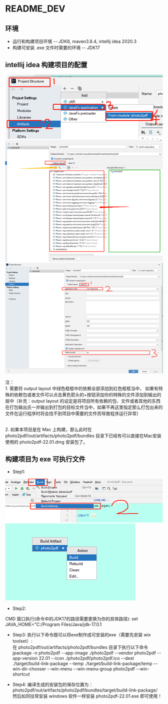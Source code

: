 # README_DEV

## 环境
* 运行和构建项目环境 -- JDK8, maven3.8.4, intellij idea 2020.3
* 构建可安装 .exe 文件时需要的环境 -- JDK17

## intellij idea 构建项目的配置
![avatar](asset/markdown/artifact-structure.png)
![avatar](asset/markdown/add-dependency.png)
![avatar](asset/markdown/artifact-main-class.png)

注：
<br>1. 需要将 output layout 中绿色框框中的依赖全部添加到红色框框当中， 如果有特殊的依赖包或者文件可以点击黄色箭头的+按钮添加你的特殊的文件添加到输出的层中（补充：output layout
的设定是将项目所有依赖的包、文件或者其他的东西在打包输出氏一并输出到打包的目标文件当中，如果不再这里指定那么打包出来的文件在运行程序时将会找不到项目中需要的文件而导致程序运行异常）

<br>2. 如果本项目是在 Mac 上构建，那么此时在 photo2pdf/out/artifacts/photo2pdf/bundles 目录下已经有可以直接在Mac安装使用的 photo2pdf-22.01.dmg 安装包了。


## 构建项目为 exe 可执行文件
* Step1:

![avatar](asset/markdown/build-step-1.png)
![avatar](asset/markdown/build-step-2.png)

* Step2:

CMD 窗口执行(命令中的JDK17的路径需要更换为你的具体路径):
set JAVA_HOME="C:/Program Files/Java/jdk-17.0.1


* Step3:
执行以下命令既可以将exe制作成可安装的exe（需要先安装 wix toolset）: <br>
在 photo2pdf/out/artifacts/photo2pdf/bundles 目录下执行以下命令 <br>
jpackage -n photo2pdf --app-image ./photo2pdf --vendor photo2pdf --app-version 22.01 --icon ./photo2pdf/photo2pdf.ico --dest ./target/build-link-package --temp ./target/build-link-package/temp --win-dir-chooser --win-menu --win-menu-group photo2pdf --win-shortcut

* Step4:
编译生成的安装包的保存位置为：
photo2pdf/out/artifacts/photo2pdf/bundles/target/build-link-package/
<br>然后如同往常安装 windows 软件一样安装 photo2pdf-22.01.exe 即可使用！
